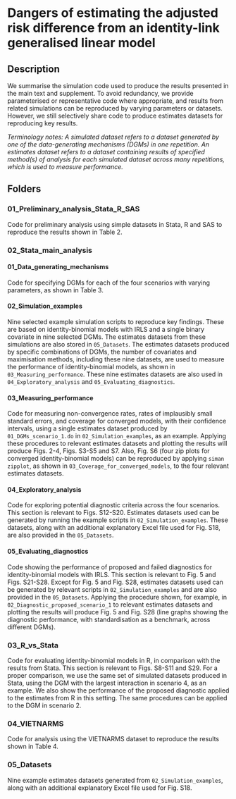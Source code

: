 # Dangers of estimating the adjusted risk difference from an identity-link generalised linear model

## Description
We summarise the simulation code used to produce the results presented in the main text and supplement. To avoid redundancy, we provide parameterised or representative code where appropriate, and results from related simulations can be reproduced by varying parameters or datasets. However, we still selectively share code to produce estimates datasets for reproducing key results.

*Terminology notes: A simulated dataset refers to a dataset generated by one of the data-generating mechanisms (DGMs) in one repetition. An estimates dataset refers to a dataset containing results of specified method(s) of analysis for each simulated dataset across many repetitions, which is used to measure performance.*

## Folders
### 01_Preliminary_analysis_Stata_R_SAS
Code for preliminary analysis using simple datasets in Stata, R and SAS to reproduce the results shown in Table 2.

### 02_Stata_main_analysis
#### 01_Data_generating_mechanisms
Code for specifying DGMs for each of the four scenarios with varying parameters, as shown in Table 3.
#### 02_Simulation_examples
Nine selected example simulation scripts to reproduce key findings. These are based on identity-binomial models with IRLS and a single binary covariate in nine selected DGMs. The estimates datasets from these simulations are also stored in `05_Datasets`. The estimates datasets produced by specific combinations of DGMs, the number of covariates and maximisation methods, including these nine datasets, are used to measure the performance of identity-binomial models, as shown in `03_Measuring_performance`. These nine estimates datasets are also used in `04_Exploratory_analysis` and `05_Evaluating_diagnostics`.
#### 03_Measuring_performance
Code for measuring non-convergence rates, rates of implausibly small standard errors, and coverage for converged models, with their confidence intervals, using a single estimates dataset produced by `01_DGMs_scenario_1.do` in `02_Simulation_examples`, as an example. Applying these procedures to relevant estimates datasets and plotting the results will produce Figs. 2-4, Figs. S3-S5 and S7. Also, Fig. S6 (four zip plots for converged identity-binomial models) can be reproduced by applying `siman zipplot`, as shown in `03_Coverage_for_converged_models`, to the four relevant estimates datasets.
#### 04_Exploratory_analysis
Code for exploring potential diagnostic criteria across the four scenarios. This section is relevant to Figs. S12-S20. Estimates datasets used can be generated by running the example scripts in `02_Simulation_examples`. These datasets, along with an additional explanatory Excel file used for Fig. S18, are also provided in the `05_Datasets`. 
#### 05_Evaluating_diagnostics
Code showing the performance of proposed and failed diagnostics for identity-binomial models with IRLS. This section is relevant to Fig. 5 and Figs. S21-S28. Except for Fig. 5 and Fig. S28, estimates datasets used can be generated by relevant scripts in `02_Simulation_examples` and are also provided in the `05_Datasets`. Applying the procedure shown, for example, in `02_Diagnostic_proposed_scenario_1` to relevant estimates datasets and plotting the results will produce Fig. 5 and Fig. S28 (line graphs showing the diagnostic performance, with standardisation as a benchmark, across different DGMs).

### 03_R_vs_Stata
Code for evaluating identity-binomial models in R, in comparison with the results from Stata. This section is relevant to Figs. S8-S11 and S29. For a proper comparison, we use the same set of simulated datasets produced in Stata, using the DGM with the largest interaction in scenario 4, as an example. We also show the performance of the proposed diagnostic applied to the estimates from R in this setting. The same procedures can be applied to the DGM in scenario 2.  

### 04_VIETNARMS
Code for analysis using the VIETNARMS dataset to reproduce the results shown in Table 4.
 
### 05_Datasets
Nine example estimates datasets generated from `02_Simulation_examples`, along with an additional explanatory Excel file used for Fig. S18.